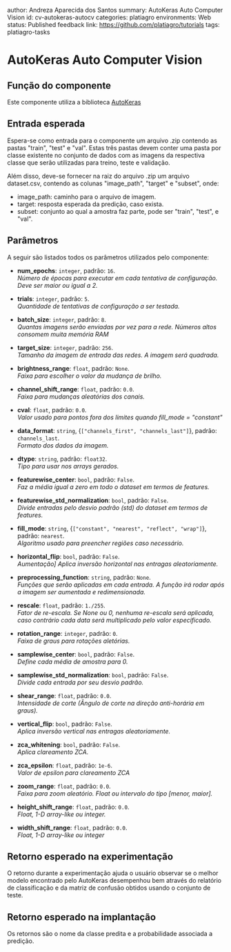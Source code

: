 author: Andreza Aparecida dos Santos
summary: AutoKeras Auto Computer Vision
id: cv-autokeras-autocv
categories: platiagro
environments: Web
status: Published
feedback link: https://github.com/platiagro/tutorials
tags: platiagro-tasks

# AutoKeras Auto Computer Vision


## Função do componente

Este componente utiliza a biblioteca [AutoKeras](https://autokeras.com/)

## Entrada esperada

Espera-se como entrada para o componente um arquivo .zip contendo as pastas "train", "test" e "val". Estas três pastas devem conter uma pasta por classe existente no conjunto de dados com as imagens da respectiva classe que serão utilizadas para treino, teste e validação.

Além disso, deve-se fornecer na raiz do arquivo .zip um arquivo dataset.csv, contendo as colunas "image_path", "target" e "subset", onde:
* image_path: caminho para o arquivo de imagem.
* target: resposta esperada da predição, caso exista.
* subset: conjunto ao qual a amostra faz parte, pode ser "train", "test", e "val".

## Parâmetros

A seguir são listados todos os parâmetros utilizados pelo componente:

- **num_epochs**: `integer`, padrão: `16`.<br><em>Número de épocas para executar em cada tentativa de configuração. Deve ser maior ou igual a 2.</em>


- **trials**: `integer`, padrão: `5`.<br><em>Quantidade de tentativas de configuração a ser testada.</em>


- **batch_size**: `integer`, padrão: `8`.<br><em>Quantas imagens serão enviadas por vez para a rede. Números altos consomem muita memória RAM</em>


- **target_size**: `integer`, padrão: `256`.<br><em>Tamanho da imagem de entrada das redes. A imagem será quadrada.</em>


- **brightness_range**: `float`, padrão: `None`.<br><em>Faixa para escolher o valor da mudança de brilho.</em>


- **channel_shift_range**: `float`, padrão: `0.0`.<br><em>Faixa para mudanças aleatórias dos canais.</em>


- **cval**: `float`, padrão: `0.0`.<br><em>Valor usado para pontos fora dos limites quando fill_mode = "constant"</em>


- **data_format**: `string`, {`["channels_first", "channels_last"]`}, padrão: `channels_last`.<br><em>Formato dos dados da imagem. </em>


- **dtype**: `string`, padrão: `float32`.<br><em>Tipo para usar nos arrays gerados.</em>


- **featurewise_center**: `bool`, padrão: `False`.<br><em>Faz a média igual a zero em todo o dataset em termos de features.</em>


- **featurewise_std_normalization**: `bool`, padrão: `False`.<br><em>Divide entradas pelo desvio padrão (std) do dataset em termos de features.</em>


- **fill_mode**: `string`, {`["constant", "nearest", "reflect", "wrap"]`}, padrão: `nearest`.<br><em>Algoritmo usado para preencher regiões caso necessário.</em>


- **horizontal_flip**: `bool`, padrão: `False`.<br><em>Aumentação] Aplica inversão horizontal nas entragas aleatoriamente.</em>


- **preprocessing_function**: `string`, padrão: `None`.<br><em>Funções que serão aplicadas em cada entrada. A função irá rodar após a imagem ser aumentada e redimensionada.</em>


- **rescale**: `float`, padrão: `1./255`.<br><em>Fator de re-escala. Se None ou 0, nenhuma re-escala será aplicada, caso contrário cada data será multiplicado pelo valor especificado.</em>


- **rotation_range**: `integer`, padrão: `0`.<br><em>Faixa de graus para rotações aletórias.</em>


- **samplewise_center**: `bool`, padrão: `False`.<br><em>Define cada média de amostra para 0.</em>


- **samplewise_std_normalization**: `bool`, padrão: `False`.<br><em>Divide cada entrada por seu desvio padrão.</em>


- **shear_range**: `float`, padrão: `0.0`.<br><em>Intensidade de corte (Ângulo de corte na direção anti-horária em graus).</em>


- **vertical_flip**: `bool`, padrão: `False`.<br><em>Aplica inversão vertical nas entragas aleatoriamente.</em>


- **zca_whitening**: `bool`, padrão: `False`.<br><em>Aplica clareamento ZCA.</em>


- **zca_epsilon**: `float`, padrão: `1e-6`.<br><em>Valor de epsilon para clareamento ZCA</em>


- **zoom_range**: `float`, padrão: `0.0`.<br><em>Faixa para zoom aleatório. Float ou intervalo do tipo [menor, maior].</em>


- **height_shift_range**: `float`, padrão: `0.0`.<br><em>Float, 1-D array-like ou integer.</em>


- **width_shift_range**: `float`, padrão: `0.0`.<br><em>Float, 1-D array-like ou integer</em>


## Retorno esperado na experimentação

O retorno durante a experimentação ajuda o usuário observar se o melhor modelo encontrado pelo AutoKeras desempenhou bem através do relatório de classificação e da matriz de confusão obtidos usando o conjunto de teste.

## Retorno esperado na implantação

Os retornos são o nome da classe predita e a probabilidade associada a predição.
